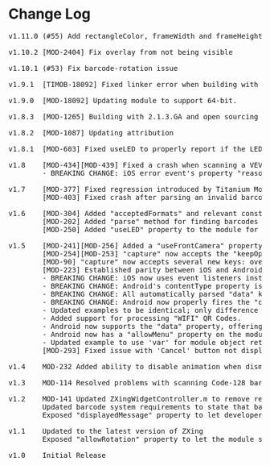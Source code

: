 # Change Log
<pre>
v1.11.0 (#55) Add rectangleColor, frameWidth and frameHeight as custom settings for the rectangle

v1.10.2 [MOD-2404] Fix overlay from not being visible

v1.10.1 (#53) Fix barcode-rotation issue

v1.9.1  [TIMOB-18092] Fixed linker error when building with TiSDK 3.5.0+

v1.9.0  [MOD-18092] Updating module to support 64-bit.

v1.8.3  [MOD-1265] Building with 2.1.3.GA and open sourcing

v1.8.2  [MOD-1087] Updating attribution

v1.8.1	[MOD-603] Fixed useLED to properly report if the LED will be used. Also added a button to the example overlay for toggling it on and off.

v1.8	[MOD-434][MOD-439] Fixed a crash when scanning a VEVENT code, and improved the durability of scanning to not crash the application upon parse errors.
		- BREAKING CHANGE: iOS error event's property "reason" has been renamed to "message" for parity with Android and the documentation.

v1.7	[MOD-377] Fixed regression introduced by Titanium Mobile 1.8.1
		[MOD-403] Fixed crash after parsing an invalid barcode.

v1.6	[MOD-304] Added "acceptedFormats" and relevant constants. Check out the documentation and example to find out more.
		[MOD-202] Added "parse" method for finding barcodes in blobs. See documentation and example for more information.
		[MOD-250] Added "useLED" property to the module for lighting the LED during scanning, if available.

v1.5	[MOD-241][MOD-256] Added a "useFrontCamera" property to the module to control which camera is used.
		[MOD-254][MOD-253] "capture" now accepts the "keepOpen" boolean key. Check out the example and documentation to find out more.
		[MOD-90] "capture" now accepts several new keys: overlay, which takes a view; and showRectangle, which takes a boolean.
		[MOD-223] Established parity between iOS and Android Barcode modules.
		- BREAKING CHANGE: iOS now uses event listeners instead of callbacks! Use Ti.Barcode.addEventListener('success', ...) instead of capture({ success: ...})!
		- BREAKING CHANGE: Android's contentType property is now an integer, instead of a string! Check out the example and documentation to find out more.
		- BREAKING CHANGE: All automatically parsed "data" keys will now be lower case. This ensures consistency across the API and ease of access. 
		- BREAKING CHANGE: Android now properly fires the "cancel" event, as documented. It was firing the "canceled" event.
		- Updated examples to be identical; only difference is iOS's example utilizes the allowRotation property.
		- Added support for processing "WIFI" QR Codes.
		- Android now supports the "data" property, offering up a easy to use dictionary of the properties from the scanned barcode.
		- Android now has a "allowMenu" property on the module. See the documentation to find out more.
		- Updated example to use 'var' for module object returned from require.
		[MOD-293] Fixed issue with 'Cancel' button not displaying on capture screen

v1.4    MOD-232 Added ability to disable animation when dismissing camera to eliminate redraw artifacts

v1.3	MOD-114 Resolved problems with scanning Code-128 barcodes by updating to the latest version of ZXing

v1.2    MOD-141 Updated ZXingWidgetController.m to remove references to AVFoundation APIs when compiled to run in the simulator.
        Updated barcode system requirements to state that barcodes are supported in 4.0 and newer
        Exposed "displayedMessage" property to let developers customize the text that is shown to the user

v1.1    Updated to the latest version of ZXing
        Exposed "allowRotation" property to let the module scan in portrait and landscape orientations

v1.0    Initial Release
